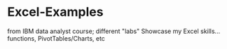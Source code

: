 # Excel-Examples
from IBM data analyst course; different "labs"
Showcase my Excel skills... functions, PivotTables/Charts, etc
